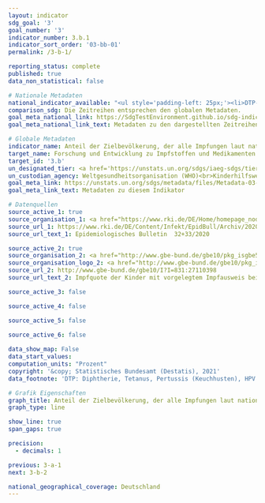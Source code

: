 ```yaml
---
layout: indicator    
sdg_goal: '3'    
goal_number: '3'    
indicator_number: 3.b.1    
indicator_sort_order: '03-bb-01'    
permalink: /3-b-1/    

reporting_status: complete    
published: true    
data_non_statistical: false    

# Nationale Metadaten    
national_indicator_available: "<ul style='padding-left: 25px;'><li>DTP-Impfquote zum Schuleintritt</li> <li> Masern-Impfquote zum Schuleintritt</li> <li> Pneumokokken-Impfquote zum Schuleintritt</li> <li> HPV-Impfquote bei 15-jährigen Mädchen</li></ul>"    
comparison_sdg: Die Zeitreihen entsprechen den globalen Metadaten.    
goal_meta_national_link: https://SdgTestEnvironment.github.io/sdg-indicators/public/MetaDe/3.b.1.pdf    
goal_meta_national_link_text: Metadaten zu den dargestellten Zeitreihen    

# Globale Metadaten    
indicator_name: Anteil der Zielbevölkerung, der alle Impfungen laut nationalem Programm besitzt    
target_name: Forschung und Entwicklung zu Impfstoffen und Medikamenten für übertragbare und nichtübertragbare Krankheiten, von denen hauptsächlich Entwicklungsländer betroffen sind, unterstützen, den Zugang zu bezahlbaren unentbehrlichen Arzneimitteln und Impfstoffen gewährleisten, im Einklang mit der Erklärung von Doha über das TRIPS-Übereinkommen und die öffentliche Gesundheit, die das Recht der Entwicklungsländer bekräftigt, die Bestimmungen in dem Übereinkommen über handelsbezogene Aspekte der Rechte des geistigen Eigentums über Flexibilitäten zum Schutz der öffentlichen Gesundheit voll auszuschöpfen, und insbesondere den Zugang zu Medikamenten für alle zu gewährleisten    
target_id: '3.b'    
un_designated_tier: <a href='https://unstats.un.org/sdgs/iaeg-sdgs/tier-classification/' title='Klicken Sie hier um weitere Informationen zur UN-Tier-Klassifikation zu erhalten.'  target='_blank'>Tier I</a>    
un_custodian_agency: Weltgesundheitsorganisation (WHO)<br>Kinderhilfswerk der Vereinten Nationen (UNICEF)    
goal_meta_link: https://unstats.un.org/sdgs/metadata/files/Metadata-03-0b-01.pdf    
goal_meta_link_text: Metadaten zu diesem Indikator        

# Datenquellen
source_active_1: true
source_organisation_1: <a href="https://www.rki.de/DE/Home/homepage_node.html"> Robert Koch-Institut (RKI) </a>
source_url_1: https://www.rki.de/DE/Content/Infekt/EpidBull/Archiv/2020/Ausgaben/32-33_20.pdf
source_url_text_1: Epidemiologisches Bulletin  32+33/2020

source_active_2: true
source_organisation_2: <a href="http://www.gbe-bund.de/gbe10/pkg_isgbe5.prc_isgbe?p_uid=gast&p_aid=50815950&p_sprache=D"> Informationssystem der Gesundheitsberichterstattung des Bundes (GBE) </a>
source_organisation_logo_2: <a href="http://www.gbe-bund.de/gbe10/pkg_isgbe5.prc_isgbe?p_uid=gast&p_aid=50815950&p_sprache=D"><img src="https://g205sdgs.github.io/sdg-indicators/public/OrgImgDe/gbe.png" alt="Logo gbe" style="height:60px; width:148px"/></a>
source_url_2: http://www.gbe-bund.de/gbe10/I?I=831:27110398
source_url_text_2: Impfquote der Kinder mit vorgelegtem Impfausweis bei Einschulungsuntersuchungen

source_active_3: false

source_active_4: false

source_active_5: false

source_active_6: false
    
data_show_map: False    
data_start_values:     
computation_units: "Prozent"    
copyright: '&copy; Statistisches Bundesamt (Destatis), 2021'    
data_footnote: 'DTP: Diphtherie, Tetanus, Pertussis (Keuchhusten), HPV: Humane Papillomviren. 08/2014: Herabsetzung des empfohlenen Impfalters für die Impfung gegen HPV von ehemals 12-17 Jahren mit einem 3-Dosen-Impfschema auf 9-14 Jahre mit einem 2-Dosen-Impfschema. Nachholimpfung (mit 3 Impfstoffdosen) bis 17 Jahre möglich. 09/2015: Reduzierung des Impfschemas der Standardimpfung gegen Pneumokokken für reifgeborene Säuglinge von 4 (3+1-Schema) auf 3 Impfstoffdosen (2+1-Schema). 06/2018: Einführung der HPV-Impfung zusätzlich für Jungen.'    

# Grafik Eigenschaften    
graph_title: Anteil der Zielbevölkerung, der alle Impfungen laut nationalem Programm besitzt    
graph_type: line    

show_line: true
span_gaps: true

precision:
  - decimals: 1    

previous: 3-a-1    
next: 3-b-2    

national_geographical_coverage: Deutschland    
---
```


<span></span>